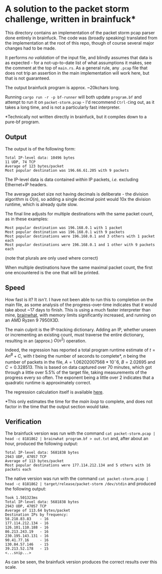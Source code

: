 # A solution to the packet storm challenge, written in brainfuck\*

This directory contains an implementation of
the packet storm pcap parser done entirely in brainfuck. The code was (broadly
speaking) translated from the implementation at the root of this repo, though
of course several major changes had to be made.

It performs _no validation_ of the input file, and blindly assumes that data is
as expected - for a not-up-to-date list of what assumptions it makes, see the
comment at the top of `main.rs`. As a general rule, any `.pcap` file that does not
trip an assertion in the main implementation will work here, but that is not guaranteed.

The output brainfuck program is approx. ~20kchars long.

Running `cargo run -r -p bf-runner` will both update `program.bf` and attempt to run it on
`packet-storm.pcap` - I'd recommend `Ctrl-C`ing out, as it takes a long time, and is not a
particularly fast interpreter.

*Technically not written directly in brainfuck, but it compiles down to a pure-bf program.

## Output

The output is of the following form:

```
Total IP-level data: 10496 bytes
11 UDP, 74 TCP
Average of 123 bytes/packet
Most popular destination was 196.66.61.205 with 9 packets
```

The IP-level data is data contained _within_ IP packets, _i.e._ excluding Ethernet+IP headers.

The average packet size not having decimals is deliberate - the division algorithm
is $O(n)$, so adding a single decimal point would 10x the division runtime, which
is already quite slow.

The final line adjusts for multiple destinations with the same packet count, as in these examples:

```
Most popular destination was 196.168.0.1 with 1 packet
Most popular destination was 196.168.0.1 with 9 packets
Most popular destinations were 196.168.0.1 and 3 others with 1 packet each
Most popular destinations were 196.168.0.1 and 1 other with 9 packets each
```

(note that plurals are only used where correct)

When multiple destinations have the same maximal packet count, the first one encountered
is the one that will be printed.

## Speed

How fast is it? It _isn't_. I have not been able to run this to completion on the main
file, as some analysis of the progress-over-time indicates that it would take about
~17 days to finish. This is using a much faster interpreter than
mine, [brainwhat](https://github.com/dmitmel/brainwhat),
with memory limits significantly increased, and running on an AMD Ryzen 9 7950X3D.

The main culprit is the IP-tracking dictionary. Adding an IP, whether unseen or
incrementing an existing count, must traverse the entire dictionary, resulting in an
(approx.) $O(n^2)$ operation.

Indeed, the regression has reported a total program runtime estimate of $t = An^B + C$,
with $t$ being the number of seconds to complete*, $n$ being the number of packets in
the file, $A = 1.06202007568 * 10^-6$, $B = 2.02695$ and $C = 0.328513$. This is based
on data captured over 70 minutes, which got through a little over 5.5% of the target
file, taking measurements of the progress every so often. The exponent being a little
over 2 indicates that a quadratic runtime is approximately correct.

The regression calculation itself is available [here](https://www.desmos.com/calculator/yvlp8qxtim).

*This only estimates the time for the _main loop_ to complete, and does not factor
in the time that the output section would take.

## Verification

The brainfuck version was run with the
command `cat packet-storm.pcap | head -c 8181862 | brainwhat program.bf > out.txt` and, after about an hour, produced
the following output:

```
Total IP-level data: 5681838 bytes
2943 UDP, 47057 TCP
Average of 113 bytes/packet
Most popular destinations were 177.114.212.134 and 5 others with 16 packets each
```

The native version was run with the
command `cat packet-storm.pcap | head -c 8181862 | target/release/packet-storm /dev/stdin` and produced the following
output:

```
Took 1.501323ms
Total IP-level data: 5681838 bytes
2943 UDP, 47057 TCP
Average of 113.64 bytes/packet
Destination IPs by frequency:
58.218.83.83    - 16
177.114.212.134 - 16
126.101.110.188 - 16
86.213.243.19   - 16
230.195.143.131 - 16
90.41.77.16     - 16
130.84.57.146   - 15
39.213.52.178   - 15
<...snip...>
```

As can be seen, the brainfuck version produces the correct results over this scale.

